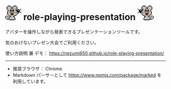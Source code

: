 # ![](https://github.com/nezumi650/role-playing-presentation/blob/main/images/avatar/right.gif) role-playing-presentation ![](https://github.com/nezumi650/role-playing-presentation/blob/main/images/avatar/left.gif)
アバターを操作しながら発表できるプレゼンテーションツールです。

気のおけないプレゼン大会でご利用ください。

使い方説明 兼 デモ： https://nezumi650.github.io/role-playing-presentation/

----

* 推奨ブラウザ： Chrome
* Markdown パーサーとして https://www.npmjs.com/package/marked を利用しています。
